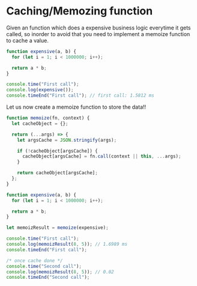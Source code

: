 # Caching/Memozing function

Given an function which does a expensive business logic everytime it gets called, so inorder to avoid that you need to implement a memoize function to cache a value.

```javascript
function expensive(a, b) {
  for (let i = 1; i < 1000000; i++);

  return a * b;
}

console.time("First call");
console.log(expensive());
console.timeEnd("First call"); // first call: 1.5812 ms
```

Let us now create a memoize function to store the data!!

```javascript
function memoize(fn, context) {
  let cacheObject = {};

  return (...args) => {
    let argsCache = JSON.stringify(args);

    if (!cacheObject[argsCache]) {
      cacheObject[argsCache] = fn.call(context || this, ...args);
    }

    return cacheObject[argsCache];
  };
}

function expensive(a, b) {
  for (let i = 1; i < 1000000; i++);

  return a * b;
}

let memoizResult = memoize(expensive);

console.time("First call");
console.log(memoizResult(8, 5)); // 1.6989 ms
console.timeEnd("First call");

/* once cache done */
console.time("Second call");
console.log(memoizResult(8, 5)); // 0.02
console.timeEnd("Second call");
```
